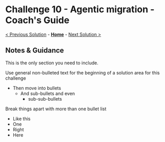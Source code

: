 # Challenge 10 - Agentic migration  - Coach's Guide 

[< Previous Solution](./Solution-09.md) - **[Home](./README.md)** - [Next Solution >](./Solution-11.md)

## Notes & Guidance

This is the only section you need to include.

Use general non-bulleted text for the beginning of a solution area for this challenge

- Then move into bullets
  - And sub-bullets and even
    - sub-sub-bullets

Break things apart with more than one bullet list

- Like this
- One
- Right
- Here
